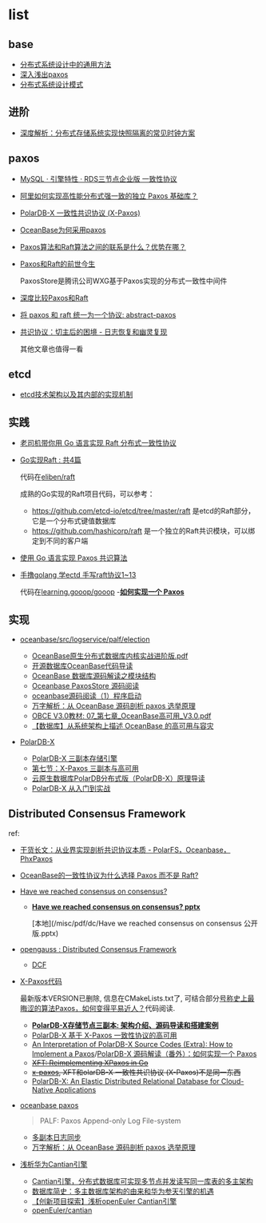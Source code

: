 # list
## base
- [分布式系统设计中的通用方法](https://zhuanlan.zhihu.com/p/498068994)
- [深入浅出paxos](https://rebootcat.com/2020/12/05/paxos/)
- [分布式系统设计模式](https://colobu.com/2022/06/26/distributed-system-design-patterns/)

## 进阶
- [深度解析：分布式存储系统实现快照隔离的常见时钟方案](https://www.tuicool.com/articles/eEJB7rI)

## paxos
- [MySQL · 引擎特性 · RDS三节点企业版 一致性协议](http://mysql.taobao.org/monthly/2019/11/06/)
- [阿里如何实现高性能分布式强一致的独立 Paxos 基础库？](https://mp.weixin.qq.com/s?__biz=MjM5MDE0Mjc4MA==&mid=2650997287&idx=1&sn=4b3ef76bb90c2e28e259802866dc934e)
- [PolarDB-X 一致性共识协议 (X-Paxos)](https://developer.aliyun.com/article/781308)
- [OceanBase为何采用paxos](https://blog.csdn.net/zxpoiu/article/details/115521494)
- [Paxos算法和Raft算法之间的联系是什么？优势在哪？](https://cloud.tencent.com/developer/article/2170952)
- [Paxos和Raft的前世今生](https://zhuanlan.zhihu.com/p/46531628)

	PaxosStore是腾讯公司WXG基于Paxos实现的分布式一致性中间件
- [深度比较Paxos和Raft](https://blog.csdn.net/zxpoiu/article/details/115524567)
- [将 paxos 和 raft 统一为一个协议: abstract-paxos](https://zhuanlan.zhihu.com/p/488629044)
- [共识协议：切主后的困境 - 日志恢复和幽灵复现](https://zhuanlan.zhihu.com/p/652849109)

	其他文章也值得一看

## etcd
- [etcd技术架构以及其内部的实现机制](https://zhuanlan.zhihu.com/p/566090538)

## 实践
- [老司机带你用 Go 语言实现 Raft 分布式一致性协议](https://happyer.github.io/2017/02/06/2017-02-06-raft/)
- [Go实现Raft : 共4篇](https://mp.weixin.qq.com/s?__biz=Mzg5NDYxNTYyMw==&mid=2247487619&idx=1&sn=af6ad71ff4fb3663b437e30f8deb07e4&source=41#wechat_redirect)

	代码在[eliben/raft](https://github.com/eliben/raft)

	成熟的Go实现的Raft项目代码，可以参考：
	- https://github.com/etcd-io/etcd/tree/master/raft 是etcd的Raft部分，它是一个分布式键值数据库
	- https://github.com/hashicorp/raft 是一个独立的Raft共识模块，可以绑定到不同的客户端
- [使用 Go 语言实现 Paxos 共识算法](https://github.com/tangwz/DistSysDeepDive)
- [手撸golang 学ectd 手写raft协议1~13](https://www.jianshu.com/u/4e1316a61bd2)

	代码在[learning.gooop/gooop](https://gitee.com/ioly/learning.gooop/tree/master/gooop/etcd/raft)
-[**如何实现一个 Paxos**](https://www.tuicool.com/articles/QRbiQzv)

## 实现
- [oceanbase/src/logservice/palf/election](https://github.com/oceanbase/oceanbase/tree/v4.0.0_CE_BP3/src/logservice/palf/election)

	- [OceanBase原生分布式数据库内核实战进阶版.pdf](https://obcommunity-private-oss.oceanbase.com/prod/blog/2023-09/%E4%BB%8E0%E5%88%B01%20OceanBase%E5%8E%9F%E7%94%9F%E5%88%86%E5%B8%83%E5%BC%8F%E6%95%B0%E6%8D%AE%E5%BA%93%E5%86%85%E6%A0%B8%E5%AE%9E%E6%88%98%E8%BF%9B%E9%98%B6%E7%89%88.pdf)
	- [开源数据库OceanBase代码导读](https://www.zhihu.com/column/c_1386628099518402560)
	- [OceanBase 数据库源码解读之模块结构](https://developer.aliyun.com/article/785281)
	- [Oceanbase PaxosStore 源码阅读](https://zhuanlan.zhihu.com/p/395197545)
	- [oceanbase源码阅读（1）程序启动](https://wangcy6.github.io/post/plan/oceanbase_day1/)
	- [万字解析：从 OceanBase 源码剖析 paxos 选举原理](https://zhuanlan.zhihu.com/p/630468476)
	- [OBCE V3.0教材: 07_第七章_OceanBase高可用_V3.0.pdf](https://mdn.alipayobjects.com/huamei_22khvb/afts/file/A*PIj4T6BIPtwAAAAAAAAAAAAADiGDAQ/07_%E7%AC%AC%E4%B8%83%E7%AB%A0_OceanBase%E9%AB%98%E5%8F%AF%E7%94%A8_V3.0.pdf)
	- [【数据库】从系统架构上描述 OceanBase 的高可用与容灾](https://blog.csdn.net/qq_40948559/article/details/125154366)
- [PolarDB-X]()

	- [PolarDB-X 三副本存储引擎](https://zhuanlan.zhihu.com/p/535496764)
	- [第七节：X-Paxos 三副本与高可用](https://edu.aliyun.com/course/316505/lesson/15168)
	- [云原生数据库PolarDB分布式版（PolarDB-X）原理导读](https://openpolardb.com/blog/detail?id=32023062116873389487049628&creator=52c1dfde391f4f63b5f84e0654c06137&tabData=blog)
	- [PolarDB-X 从入门到实战](https://developer.aliyun.com/ebook/download/7674)

## Distributed Consensus Framework
ref:
- [干货长文：从业界实现剖析共识协议本质 - PolarFS，Oceanbase，PhxPaxos](https://zhuanlan.zhihu.com/p/662811049)
- [OceanBase的一致性协议为什么选择 Paxos 而不是 Raft?](modb.pro/db/27698)
- [Have we reached consensus on consensus?](https://tanxinyu.work/have-we-reached-consensus-on-consensus/)
	- [**Have we reached consensus on consensus? pptx**](https://vevotse3pn.feishu.cn/file/boxcnBKfW8q9E61Bfi314R0hOfe)

		[本地](/misc/pdf/dc/Have we reached consensus on consensus 公开版.pptx)


- [opengauss : Distributed Consensus Framework](https://gitee.com/opengauss/DCF)

	- [DCF](https://docs-opengauss.osinfra.cn/zh/docs/5.0.0/docs/AboutopenGauss/DCF.html)
- [X-Paxos代码](https://github.com/polardb/polardbx-engine/blob/ed663bd0017042e7088ba34b46ad4e2fc0c01150/extra/IS/VERSION)

	最新版本VERSION已删除, 信息在CMakeLists.txt了, 可结合部分[号称史上最晦涩的算法Paxos，如何变得平易近人？](https://developer.aliyun.com/article/156281)代码阅读.

	- [**PolarDB-X存储节点三副本: 架构介绍、源码导读和搭建案例**](https://www.modb.pro/db/657955)
	- [PolarDB-X 基于 X-Paxos 一致性协议的高可用](https://developer.aliyun.com/article/1040149)
	- [An Interpretation of PolarDB-X Source Codes (Extra): How to Implement a Paxos](https://www.alibabacloud.com/blog/an-interpretation-of-polardb-x-source-codes-extra-how-to-implement-a-paxos_599472)/[PolarDB-X 源码解读（番外）：如何实现一个 Paxos](https://zhuanlan.zhihu.com/p/490329189)
	- ~~[XFT: Reimplementing XPaxos in Go](https://medium.com/princeton-systems-course/xft-implementation-evaluation-5d57b25c5c5f)~~
	- ~~[x-paxos](https://github.com/rayaanshahid/x-paxos), XFT和olarDB-X 一致性共识协议 (X-Paxos)不是同一东西~~
	- [PolarDB-X: An Elastic Distributed Relational Database for Cloud-Native Applications](https://users.cs.utah.edu/~lifeifei/papers/icde22-polardbx.pdf)
- [oceanbase paxos](https://github.com/oceanbase/oceanbase/tree/v4.3.1_CE_BETA/src/logservice/palf)

	> PALF: Paxos Append-only Log File-system

	- [多副本日志同步](https://www.oceanbase.com/docs/community-observer-cn-10000000000901312)
	- [万字解析：从 OceanBase 源码剖析 paxos 选举原理](https://zhuanlan.zhihu.com/p/630468476)
- [浅析华为Cantian引擎](https://www.modb.pro/db/1701776671271636992)

	- [Cantian引擎，分布式数据库可实现多节点并发读写同一库表的多主架构](https://e.huawei.com/cn/solutions/storage/all-flash-storage/oceandata)
	- [数据库简史：多主数据库架构的由来和华为参天引擎的机遇](https://cloud.tencent.com/developer/article/2352446)
	- [【创新项目探索】浅析openEuler Cantian引擎](https://www.openeuler.org/zh/blog/20230915-Cantian/20230915-Cantian.html)
	- [openEuler/cantian](https://gitee.com/openeuler/cantian)